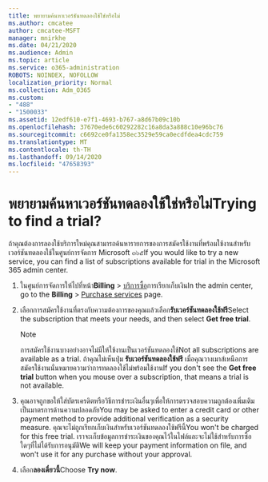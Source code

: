 ```yaml
---
title: พยายามค้นหาเวอร์ชันทดลองใช้ใช่หรือไม่
ms.author: cmcatee
author: cmcatee-MSFT
manager: mnirkhe
ms.date: 04/21/2020
ms.audience: Admin
ms.topic: article
ms.service: o365-administration
ROBOTS: NOINDEX, NOFOLLOW
localization_priority: Normal
ms.collection: Adm_O365
ms.custom:
- "488"
- "1500033"
ms.assetid: 12edf610-e7f1-4693-b767-a8d67b09c10b
ms.openlocfilehash: 37670ede6c60292282c16a8da3a888c10e96bc76
ms.sourcegitcommit: c6692ce0fa1358ec3529e59ca0ecdfdea4cdc759
ms.translationtype: MT
ms.contentlocale: th-TH
ms.lasthandoff: 09/14/2020
ms.locfileid: "47658393"
---
```

# <a name="trying-to-find-a-trial"></a><span data-ttu-id="5a1af-102">พยายามค้นหาเวอร์ชันทดลองใช้ใช่หรือไม่</span><span class="sxs-lookup"><span data-stu-id="5a1af-102">Trying to find a trial?</span></span>

<span data-ttu-id="5a1af-103">ถ้าคุณต้องการลองใช้บริการใหม่คุณสามารถค้นหารายการของการสมัครใช้งานที่พร้อมใช้งานสำหรับเวอร์ชันทดลองใช้ในศูนย์การจัดการ Microsoft ๓๖๕</span><span class="sxs-lookup"><span data-stu-id="5a1af-103">If you would like to try a new service, you can find a list of subscriptions available for trial in the Microsoft 365 admin center.</span></span>
  
1. <span data-ttu-id="5a1af-104">ในศูนย์การจัดการให้ไปที่หน้า**Billing** \> [บริการซื้อ](https://go.microsoft.com/fwlink/p/?linkid=868433)การเรียกเก็บเงิน</span><span class="sxs-lookup"><span data-stu-id="5a1af-104">In the admin center, go to the **Billing** \> [Purchase services](https://go.microsoft.com/fwlink/p/?linkid=868433) page.</span></span>

2. <span data-ttu-id="5a1af-105">เลือกการสมัครใช้งานที่ตรงกับความต้องการของคุณแล้วเลือก**รับเวอร์ชันทดลองใช้ฟรี**</span><span class="sxs-lookup"><span data-stu-id="5a1af-105">Select the subscription that meets your needs, and then select  **Get free trial**.</span></span>

    > [!NOTE]
    > <span data-ttu-id="5a1af-106">การสมัครใช้งานบางอย่างอาจไม่มีให้ใช้งานเป็นเวอร์ชันทดลองใช้</span><span class="sxs-lookup"><span data-stu-id="5a1af-106">Not all subscriptions are available as a trial.</span></span> <span data-ttu-id="5a1af-107">ถ้าคุณไม่เห็นปุ่ม **รับเวอร์ชันทดลองใช้ฟรี** เมื่อคุณวางเมาส์เหนือการสมัครใช้งานนั่นหมายความว่าการทดลองใช้ไม่พร้อมใช้งาน</span><span class="sxs-lookup"><span data-stu-id="5a1af-107">If you don't see the **Get free trial** button when you mouse over a subscription, that means a trial is not available.</span></span>
  
3. <span data-ttu-id="5a1af-108">คุณอาจถูกขอให้ใส่บัตรเครดิตหรือวิธีการชำระเงินอื่นๆเพื่อให้การตรวจสอบความถูกต้องเพิ่มเติมเป็นมาตรการด้านความปลอดภัย</span><span class="sxs-lookup"><span data-stu-id="5a1af-108">You may be asked to enter a credit card or other payment method to provide additional verification as a security measure.</span></span> <span data-ttu-id="5a1af-109">คุณจะไม่ถูกเรียกเก็บเงินสำหรับเวอร์ชันทดลองใช้ฟรีนี้</span><span class="sxs-lookup"><span data-stu-id="5a1af-109">You won't be charged for this free trial.</span></span> <span data-ttu-id="5a1af-110">เราจะเก็บข้อมูลการชำระเงินของคุณไว้ในไฟล์และจะไม่ใช้สำหรับการซื้อใดๆที่ไม่ได้รับการอนุมัติ</span><span class="sxs-lookup"><span data-stu-id="5a1af-110">We will keep your payment information on file, and won't use it for any purchase without your approval.</span></span>

4. <span data-ttu-id="5a1af-111">เลือก**ลองเดี๋ยวนี้**</span><span class="sxs-lookup"><span data-stu-id="5a1af-111">Choose **Try now**.</span></span>